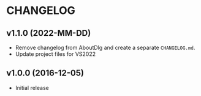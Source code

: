# CHANGELOG


## v1.1.0 (2022-MM-DD)

- Remove changelog from AboutDlg and create a separate `CHANGELOG.md`.
- Update project files for VS2022


## v1.0.0 (2016-12-05)

- Initial release

